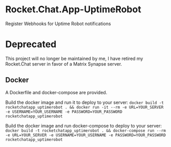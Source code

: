 # Rocket.Chat.App-UptimeRobot

Register Webhooks for Uptime Robot notifications

# Deprecated

This project will no longer be maintained by me, I have retired my Rocket.Chat server in favor of a Matrix Synapse server.

## Docker
A Dockerfile and docker-compose are provided.

Build the docker image and run it to deploy to your server:
`docker build -t rocketchatapp_uptimerobot . && docker run -it --rm -e URL=YOUR_SERVER -e USERNAME=YOUR_USERNAME -e PASSWORD=YOUR_PASSWORD rocketchatapp_uptimerobot`

Build the docker image and run docker-compose to deploy to your server:
`docker build -t rocketchatapp_uptimerobot . && docker-compose run --rm -e URL=YOUR_SERVER -e USERNAME=YOUR_USERNAME -e PASSWORD=YOUR_PASSWORD rocketchatapp_uptimerobot`
